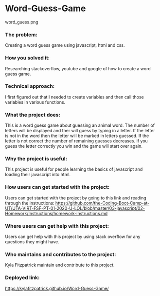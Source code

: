 # Word-Guess-Game
word_guess.png
### The problem:
Creating a word guess game using javascript, html and css.

### How you solved it:
Researching stackoverflow, youtube and google of how to create a word guess game.

### Technical approach:
 I first figured out that I needed to create variables and then call those variables in various functions. 

### What the project does: 
This is a word guess game about guessing an animal word. The number of letters will be displayed and ther will guess by typing in a letter. If the letter is not in the word then the letter will be marked in letters guessed. If the letter is not correct the number of remaining guesses decreases. If you guess the letter correctly you win and the game will start over again.

### Why the project is useful: 
This project is useful for people learning the basics of javascript and loading their javascript into html.

### How users can get started with the project: 
Users can get started with the project by going to this link and reading through the instructions: https://github.com/the-Coding-Boot-Camp-at-UT/UTA-VIRT-FSF-PT-01-2020-U-LOL/blob/master/03-javascript/02-Homework/Instructions/homework-instructions.md

### Where users can get help with this project: 
Users can get help with this project by using stack overflow for any questions they might have. 

### Who maintains and contributes to the project: 
Kyla Fitzpatrick maintain and contribute to this project.

### Deployed link: 
https://kylafitzpatrick.github.io/Word-Guess-Game/
